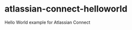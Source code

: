 atlassian-connect-helloworld
============================

Hello World example for Atlassian Connect
